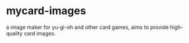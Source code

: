 # mycard-images

a image maker for yu-gi-oh and other card games, aims to provide high-quality card images.  
